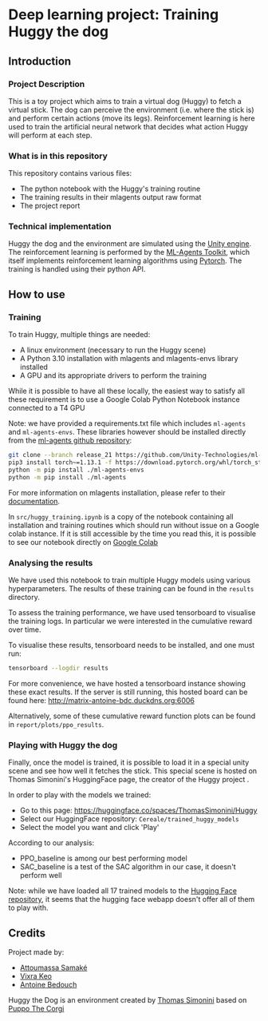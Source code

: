 # Deep learning project: Training Huggy the dog

## Introduction 

### Project Description

This is a toy project which aims to train a virtual dog (Huggy) to fetch a virtual stick. The dog can perceive the environment (i.e. where the stick is) and perform certain actions (move its legs). Reinforcement learning is here used to train the artificial neural network that decides what action Huggy will perform at each step.

### What is in this repository 

This repository contains various files:
- The python notebook with the Huggy's training routine
- The training results in their mlagents output raw format
- The project report


### Technical implementation

Huggy the dog and the environment are simulated using the [Unity engine](https://unity.com). The reinforcement learning is performed by the [ML-Agents Toolkit](https://github.com/Unity-Technologies/ml-agents), which itself implements reinforcement learning algorithms using [Pytorch](https://pytorch.org/). The training is handled using their python API.

## How to use

### Training 

To train Huggy, multiple things are needed:
- A linux environment (necessary to run the Huggy scene)
- A Python 3.10 installation with mlagents and mlagents-envs library installed
- A GPU and its appropriate drivers to perform the training

While it is possible to have all these locally, the easiest way to satisfy all these requirement is to use a Google Colab Python Notebook instance connected to a T4 GPU

Note: we have provided a requirements.txt file which includes `ml-agents` and `ml-agents-envs`. These libraries however should be installed directly from the [ml-agents github repository](https://github.com/Unity-Technologies/ml-agents/releases):

```bash
git clone --branch release_21 https://github.com/Unity-Technologies/ml-agents.git
pip3 install torch~=1.13.1 -f https://download.pytorch.org/whl/torch_stable.html
python -m pip install ./ml-agents-envs
python -m pip install ./ml-agents
```

For more information on mlagents installation, please refer to their [documentation](https://unity-technologies.github.io/ml-agents/Installation/).

In `src/huggy_training.ipynb` is a copy of the notebook containing all installation and training routines which should run without issue on a Google colab instance. If it is still accessible by the time you read this, it is possible to see our notebook directly on [Google Colab](https://colab.research.google.com/drive/1I_j43naO60VNvIlT4UX4ekfR7nZcM7Jd?usp=sharing)

### Analysing the results

We have used this notebook to train multiple Huggy models using various hyperparameters. The results of these training can be found in the `results` directory.

To assess the training performance, we have used tensorboard to visualise the training logs. In particular we were interested in the cumulative reward over time.

To visualise these results, tensorboard needs to be installed, and one must run:

```bash
tensorboard --logdir results
```

For more convenience, we have hosted a tensorboard instance showing these exact results. If the server is still running, this hosted board can be found here: http://matrix-antoine-bdc.duckdns.org:6006

Alternatively, some of these cumulative reward function plots can be found in `report/plots/ppo_results`.


### Playing with Huggy the dog

Finally, once the model is trained, it is possible to load it in a special unity scene and see how well it fetches the stick. This special scene is hosted on Thomas Simonini's HuggingFace page, the creator of the Huggy project .

In order to play with the models we trained:
- Go to this page: https://huggingface.co/spaces/ThomasSimonini/Huggy
- Select our HuggingFace repository: `Cereale/trained_huggy_models`
- Select the model you want and click 'Play'

According to our analysis:
- PPO_baseline is among our best performing model
- SAC_baseline is a test of the SAC algorithm in our case, it doesn't perform well

Note: while we have loaded all 17 trained models to the [Hugging Face repository](https://huggingface.co/Cereale/trained_huggy_models/tree/main/models), it seems that the hugging face webapp doesn't offer all of them to play with.

## Credits

Project made by:
- [Attoumassa Samaké](https://github.com/Attoumassa)
- [Vixra Keo](https://github.com/Vixk2021)
- [Antoine Bedouch](https://github.com/Antoine-bdc)

Huggy the Dog is an environment created by [Thomas Simonini](https://github.com/simoninithomas) based on [Puppo The Corgi](https://blog.unity.com/engine-platform/puppo-the-corgi-cuteness-overload-with-the-unity-ml-agents-toolkit)

